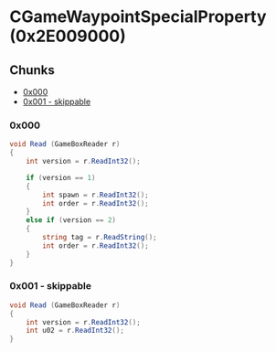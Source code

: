 # CGameWaypointSpecialProperty (0x2E009000)

## Chunks

- [0x000](#0x000)
- [0x001 - skippable](#0x001---skippable)

### 0x000

```cs
void Read (GameBoxReader r)
{
    int version = r.ReadInt32();

    if (version == 1)
    {
        int spawn = r.ReadInt32();
        int order = r.ReadInt32();
    }
    else if (version == 2)
    {
        string tag = r.ReadString();
        int order = r.ReadInt32();
    }
}
```

### 0x001 - skippable

```cs
void Read (GameBoxReader r)
{
    int version = r.ReadInt32();
    int u02 = r.ReadInt32();
}
```
